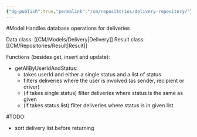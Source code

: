 ```yaml
---
{"dg-publish":true,"permalink":"/cm/repositories/delivery-repository/"}
---
```


#Model 
Handles database operations for deliveries

Data class: [[CM/Models/Delivery\|Delivery]]
Result class: [[CM/Repositories/Result\|Result]]

Functions (besides get, insert and update):
- getAllByUserIdAndStatus:
	- takes userId and either a single status and a list of status
	- filters deliveries where the user is involved (as sender, recipient or driver)
	- (if takes single status) filter deliveries where status is the same as given
	- (if takes status list) filter deliveries where status is in given list

#TODO:
- sort delivery list before returning